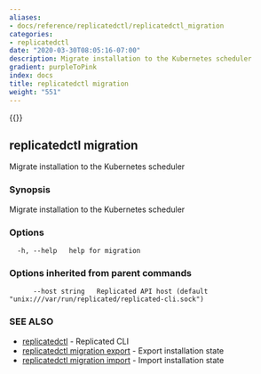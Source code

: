 ```yaml
---
aliases:
- docs/reference/replicatedctl/replicatedctl_migration
categories:
- replicatedctl
date: "2020-03-30T08:05:16-07:00"
description: Migrate installation to the Kubernetes scheduler
gradient: purpleToPink
index: docs
title: replicatedctl migration
weight: "551"
---
```


{{<legacynotice>}}

## replicatedctl migration

Migrate installation to the Kubernetes scheduler

### Synopsis

Migrate installation to the Kubernetes scheduler

### Options

```
  -h, --help   help for migration
```

### Options inherited from parent commands

```
      --host string   Replicated API host (default "unix:///var/run/replicated/replicated-cli.sock")
```

### SEE ALSO

* [replicatedctl](/api/replicatedctl/)	 - Replicated CLI
* [replicatedctl migration export](/api/replicatedctl/replicatedctl_migration_export/)	 - Export installation state
* [replicatedctl migration import](/api/replicatedctl/replicatedctl_migration_import/)	 - Import installation state

